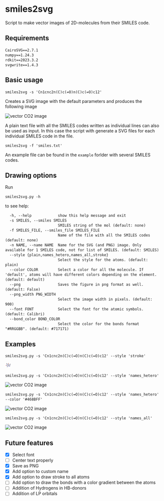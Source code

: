 # smiles2svg

Script to make vector images of 2D-molecules from their SMILES code.

## Requirements
```
CairoSVG==2.7.1
numpy==1.24.3
rdkit==2023.3.2
svgwrite==1.4.3
```

## Basic usage

```
smiles2svg -s 'Cn1cnc2n(C)c(=O)n(C)c(=O)c12' 
```

Creates a SVG image with the default parameters and produces the following image

![vector CO2 image](figures/caffeine_default.svg)

A plain text file with all the SMILES codes written as individual lines can also be used as input.
In this case the script with generate a SVG files for each individual SMILES code in the file.

```
smiles2svg -f 'smiles.txt'
```
An example file can be found in the `example` forlder with several SMILES codes.

## Drawing options

Run
```
smiles2svg.py -h
```
to see help:
```
  -h, --help            show this help message and exit
  -s SMILES, --smiles SMILES
                        SMILES string of the mol (default: none)
  -f SMILES_FILE, --smiles_file SMILES_FILE
                        Name of the file with all the SMILES codes (default: none)
  -n NAME, --name NAME  Name for the SVG (and PNG) image. Only available for 1 SMILES code, not for list of SMILES. (default: SMILES)
  --style {plain,names_hetero,names_all,stroke}
                        Select the style for the atoms. (default: plain)
  --color COLOR         Select a color for all the molecule. If 'default', atoms will have different colors depending on the element. (default: default)
  --png                 Saves the figure in png format as well. (default: False)
  --png_width PNG_WIDTH
                        Select the image width in pixels. (default: 900)
  --font FONT           Select the font for the atomic symbols. (default: Calibri)
  --bond_color BOND_COLOR
                        Select the color for the bonds format "#RRGGBB". (default: #717171)
```

## Examples

```
smiles2svg.py -s 'Cn1cnc2n(C)c(=O)n(C)c(=O)c12' --style 'stroke'
```
![vector CO2 image](figures/caffeine_stroke.svg)
```
smiles2svg.py -s 'Cn1cnc2n(C)c(=O)n(C)c(=O)c12' --style 'names_hetero'
```
![vector CO2 image](figures/caffeine_names_hetero.svg)
```
smiles2svg.py -s 'Cn1cnc2n(C)c(=O)n(C)c(=O)c12' --style 'names_hetero' --color '#468BFF'
```
![vector CO2 image](figures/caffeine_names_all.svg)
```
smiles2svg.py -s 'Cn1cnc2n(C)c(=O)n(C)c(=O)c12' --style 'names_all'
```
![vector CO2 image](figures/caffeine_color.svg)

## Future features
- [x] Select font
- [ ] Center text properly
- [x] Save as PNG
- [x] Add option to custom name
- [x] Add option to draw stroke to all atoms
- [ ] Add option to draw the bonds with a color gradient between the atoms
- [ ] Addition of Hydrogens in HB-donors
- [ ] Addition of LP orbitals
